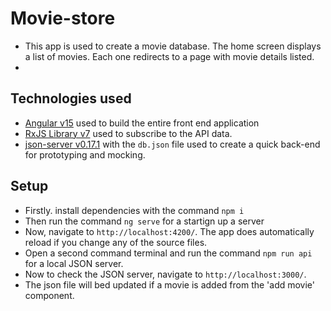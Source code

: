 # Movie-store

* This app is used to create a movie database. The home screen displays a list of movies. Each one redirects to a page with movie details listed.
* 
## Technologies used

* [Angular v15](https://angular.io/) used to build the entire front end application
* [RxJS Library v7](https://angular.io/guide/rx-library) used to subscribe to the API data.
* [json-server v0.17.1](https://www.npmjs.com/package/json-server) with the `db.json` file used to create a quick back-end for prototyping and mocking.

## Setup

* Firstly. install dependencies with the command `npm i`
* Then run the command `ng serve` for a startign up a server
* Now, navigate to `http://localhost:4200/`. The app does automatically reload if you change any of the source files.
* Open a second command terminal and run the command `npm run api` for a local JSON server.
* Now to check the JSON server, navigate to `http://localhost:3000/`.
* The json file will bed updated if a movie is added from the 'add movie' component.
